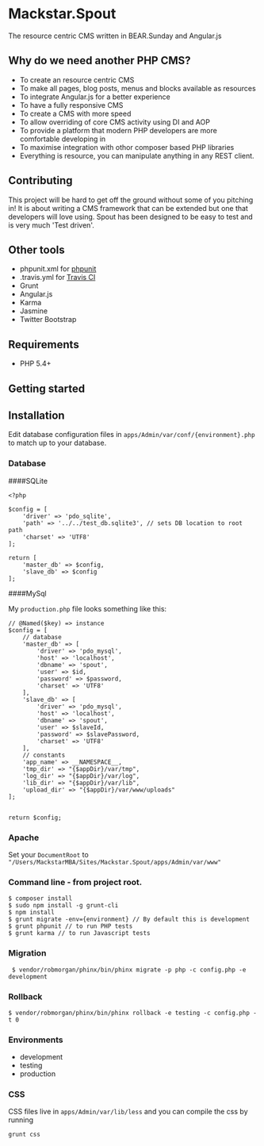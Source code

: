Mackstar.Spout
=======
The resource centric CMS written in BEAR.Sunday and Angular.js

Why do we need another PHP CMS?
---------------------------------------------

* To create an resource centric CMS
* To make all pages, blog posts, menus and blocks available as resources
* To integrate Angular.js for a better experience
* To have a fully responsive CMS
* To create a CMS with more speed
* To allow overriding of core CMS activity using DI and AOP
* To provide a platform that modern PHP developers are more comfortable developing in
* To maximise integration with othor composer based PHP libraries
* Everything is resource, you can manipulate anything in any REST client.

Contributing
---------------------------------------------

This project will be hard to get off the ground without some of you pitching in! It is about writing a CMS framework that can be extended but one that developers will love using. Spout has been designed to be easy to test and is very much 'Test driven'. 

Other tools
---------------------------------------------

 * phpunit.xml for [phpunit](http://phpunit.de/manual/current/en/index.html)
 * .travis.yml for [Travis CI](https://travis-ci.org/)
 * Grunt
 * Angular.js
 * Karma
 * Jasmine
 * Twitter Bootstrap

Requirements
------------
 * PHP 5.4+

Getting started
---------------

## Installation

Edit database configuration files in `apps/Admin/var/conf/{environment}.php` to match up to your database.

### Database

####SQLite

```
<?php

$config = [
    'driver' => 'pdo_sqlite',
    'path' => '../../test_db.sqlite3', // sets DB location to root path
    'charset' => 'UTF8'
];

return [
    'master_db' => $config,
    'slave_db' => $config
];
```

####MySql

My `production.php` file looks something like this:

```
// @Named($key) => instance
$config = [
    // database
    'master_db' => [
        'driver' => 'pdo_mysql',
        'host' => 'localhost',
        'dbname' => 'spout',
        'user' => $id,
        'password' => $password,
        'charset' => 'UTF8'
    ],
    'slave_db' => [
        'driver' => 'pdo_mysql',
        'host' => 'localhost',
        'dbname' => 'spout',
        'user' => $slaveId,
        'password' => $slavePassword,
        'charset' => 'UTF8'
    ],
    // constants
    'app_name' => __NAMESPACE__,
    'tmp_dir' => "{$appDir}/var/tmp",
    'log_dir' => "{$appDir}/var/log",
    'lib_dir' => "{$appDir}/var/lib",
    'upload_dir' => "{$appDir}/var/www/uploads"
];


return $config;
```

### Apache

Set your `DocumentRoot` to `"/Users/MackstarMBA/Sites/Mackstar.Spout/apps/Admin/var/www"`

### Command line - from project root.

```
$ composer install
$ sudo npm install -g grunt-cli
$ npm install
$ grunt migrate -env={environment} // By default this is development
$ grunt phpunit // to run PHP tests
$ grunt karma // to run Javascript tests
```


### Migration
```
 $ vendor/robmorgan/phinx/bin/phinx migrate -p php -c config.php -e development
```

### Rollback
```
$ vendor/robmorgan/phinx/bin/phinx rollback -e testing -c config.php -t 0
```

### Environments
* development
* testing
* production

### CSS
CSS files live in `apps/Admin/var/lib/less` and you can compile the css by running
```
grunt css
```
